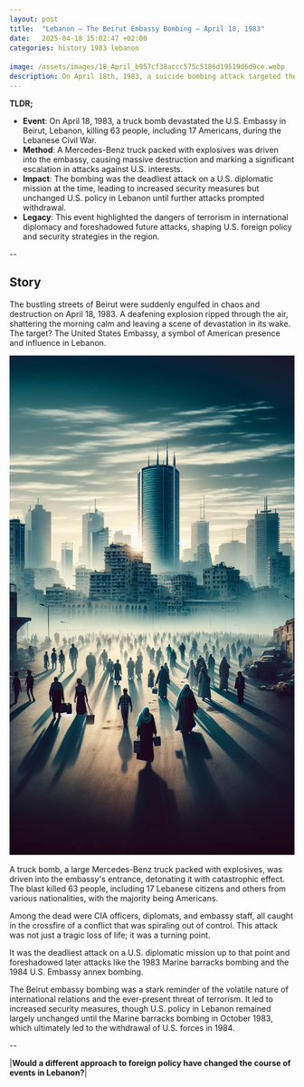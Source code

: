 ```yaml
---
layout: post
title:  "Lebanon – The Beirut Embassy Bombing – April 18, 1983"
date:   2025-04-18 15:02:47 +02:00
categories: history 1983 lebanon

image: /assets/images/18_April_b957cf38accc575c5186d19519d6d9ce.webp
description: On April 18th, 1983, a suicide bombing attack targeted the United States Embassy in Beirut, Lebanon, killing 63 people, including 17 Americans. This attack marked the beginning of a series of violent incidents against U.S. and Western interests in the region during the Lebanese Civil War.
---
```


**TLDR;**
- **Event**: On April 18, 1983, a truck bomb devastated the U.S. Embassy in Beirut, Lebanon, killing 63 people, including 17 Americans, during the Lebanese Civil War.
- **Method**: A Mercedes-Benz truck packed with explosives was driven into the embassy, causing massive destruction and marking a significant escalation in attacks against U.S. interests.
- **Impact**: The bombing was the deadliest attack on a U.S. diplomatic mission at the time, leading to increased security measures but unchanged U.S. policy in Lebanon until further attacks prompted withdrawal.
- **Legacy**: This event highlighted the dangers of terrorism in international diplomacy and foreshadowed future attacks, shaping U.S. foreign policy and security strategies in the region.

--


## Story
The bustling streets of Beirut were suddenly engulfed in chaos and destruction on April 18, 1983. A deafening explosion ripped through the air, shattering the morning calm and leaving a scene of devastation in its wake. The target? The United States Embassy, a symbol of American presence and influence in Lebanon.

![Image](/assets/images/18_April_b957cf38accc575c5186d19519d6d9ce.webp)

A truck bomb, a large Mercedes-Benz truck packed with explosives, was driven into the embassy's entrance, detonating it with catastrophic effect. The blast killed 63 people, including 17 Lebanese citizens and others from various nationalities, with the majority being Americans.

Among the dead were CIA officers, diplomats, and embassy staff, all caught in the crossfire of a conflict that was spiraling out of control. This attack was not just a tragic loss of life; it was a turning point.

It was the deadliest attack on a U.S. diplomatic mission up to that point and foreshadowed later attacks like the 1983 Marine barracks bombing and the 1984 U.S. Embassy annex bombing.

The Beirut embassy bombing was a stark reminder of the volatile nature of international relations and the ever-present threat of terrorism. It led to increased security measures, though U.S. policy in Lebanon remained largely unchanged until the Marine barracks bombing in October 1983, which ultimately led to the withdrawal of U.S. forces in 1984.


--

|**Would a different approach to foreign policy have changed the course of events in Lebanon?**|

